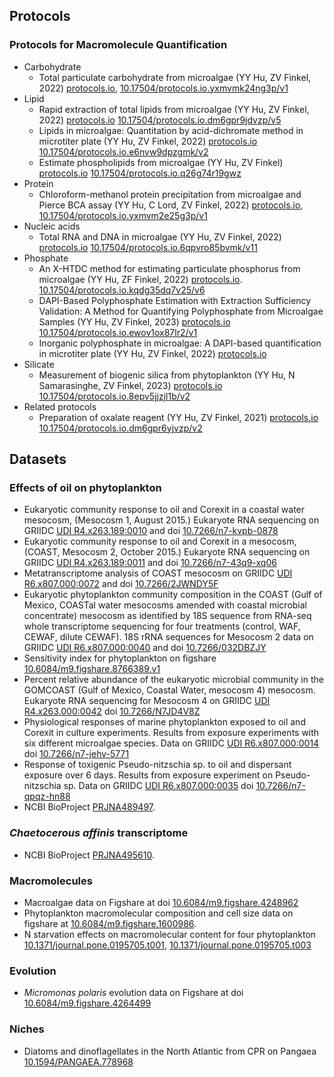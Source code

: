## Protocols

### Protocols for Macromolecule Quantification

* Carbohydrate
    * Total particulate carbohydrate from microalgae (YY Hu, ZV Finkel, 2022) [protocols.io](https://www.protocols.io/view/total-particulate-carbohydrate-from-microalgae-yxmvmk24ng3p/v1), [10.17504/protocols.io.yxmvmk24ng3p/v1](https://dx.doi.org/10.17504/protocols.io.yxmvmk24ng3p/v1)
* Lipid
    * Rapid extraction of total lipids from microalgae (YY Hu, ZV Finkel, 2022) [protocols.io](https://dx.doi.org/10.17504/protocols.io.dm6gpr9jdvzp/v5) [10.17504/protocols.io.dm6gpr9jdvzp/v5](https://dx.doi.org/10.17504/protocols.io.dm6gpr9jdvzp/v5)
    * Lipids in microalgae: Quantitation by acid-dichromate method in microtiter plate (YY Hu, ZV Finkel, 2022) [protocols.io](https://dx.doi.org/10.17504/protocols.io.e6nvw9dpzgmk/v2) [10.17504/protocols.io.e6nvw9dpzgmk/v2](https://dx.doi.org/10.17504/protocols.io.e6nvw9dpzgmk/v2)
    * Estimate phospholipids from microalgae (YY Hu, ZV Finkel) [protocols.io](https://www.protocols.io/view/estimate-phospholipids-from-microalgae-q26g74r19gwz/v2) [10.17504/protocols.io.q26g74r19gwz](https://dx.doi.org/10.17504/protocols.io.q26g74r19gwz/v2)
* Protein
    * Chloroform-methanol protein precipitation from microalgae and Pierce BCA assay (YY Hu, C Lord, ZV Finkel, 2022) [protocols.io](https://www.protocols.io/view/chloroform-methanol-protein-precipitation-from-mic-yxmvm2e25g3p/v1), [10.17504/protocols.io.yxmvm2e25g3p/v1](https://dx.doi.org/10.17504/protocols.io.yxmvm2e25g3p/v1)
* Nucleic acids
    * Total RNA and DNA in microalgae (YY Hu, ZV Finkel, 2022) [protocols.io](https://www.protocols.io/view/total-rna-and-dna-from-microalgae-12-samples-per-m-6qpvro85bvmk/v11) [10.17504/protocols.io.6qpvro85bvmk/v11](https://dx.doi.org/10.17504/protocols.io.6qpvro85bvmk/v11)
* Phosphate
    * An X-HTDC method for estimating particulate phosphorus from microalgae (YY Hu, ZF Finkel, 2022) [protocols.io](https://www.protocols.io/view/an-x-htdc-method-for-estimating-particulate-phosph-kqdg35dq7v25/v6). [10.17504/protocols.io.kqdg35dq7v25/v6](https://dx.doi.org/10.17504/protocols.io.kqdg35dq7v25/v6)
    * DAPI-Based Polyphosphate Estimation with Extraction Sufficiency Validation: A Method for Quantifying Polyphosphate from Microalgae Samples (YY Hu, ZV Finkel, 2023) [protocols.io](https://www.protocols.io/view/dapi-based-polyphosphate-estimation-with-extractio-ewov1ox87lr2/v1) [10.17504/protocols.io.ewov1ox87lr2/v1](https://dx.doi.org/10.17504/protocols.io.ewov1ox87lr2/v1)
    * Inorganic polyphosphate in microalgae: A DAPI-based quantification in microtiter plate (YY Hu, ZV Finkel, 2022) [protocols.io](https://www.protocols.io/view/inorganic-polyphosphate-from-microalgae-a-dapi-bas-n2bvjy3rpvk5/v6)
* Silicate
    * Measurement of biogenic silica from phytoplankton (YY Hu, N Samarasinghe, ZV Finkel, 2023) [protocols.io](https://www.protocols.io/view/measurement-of-biogenic-silica-from-plankton-8epv5jjzjl1b/v2) [10.17504/protocols.io.8epv5jjzjl1b/v2](https://dx.doi.org/10.17504/protocols.io.8epv5jjzjl1b/v2)
* Related protocols
    * Preparation of oxalate reagent (YY Hu, ZV Finkel, 2021) [protocols.io](https://www.protocols.io/view/preparation-of-oxalate-reagent-dm6gpr6yjvzp/v2) [10.17504/protocols.io.dm6gpr6yjvzp/v2](https://dx.doi.org/10.17504/protocols.io.dm6gpr6yjvzp/v2)
 

## Datasets

### Effects of oil on phytoplankton

- Eukaryotic community response to oil and Corexit in a coastal water mesocosm, (Mesocosm 1, August 2015.) Eukaryote RNA sequencing on GRIIDC [UDI R4.x263.189:0010](https://data.gulfresearchinitiative.org/data/R4.x263.189:0010) and doi [10.7266/n7-kvpb-0878](https://dx.doi.org/10.7266/n7-kvpb-0878)
- Eukaryotic community response to oil and Corexit in a mesocosm, (COAST, Mesocosm 2, October 2015.) Eukaryote RNA sequencing on GRIIDC [UDI R4.x263.189:0011](https://data.gulfresearchinitiative.org/data/R4.x263.189:0011) and doi [10.7266/n7-43q9-xq06](http://dx.doi.org/10.7266/n7-43q9-xq06)
- Metatranscriptome analysis of COAST mesocosm on GRIIDC [UDI R6.x807.000:0072](https://data.gulfresearchinitiative.org/data/R6.x807.000:0072) and doi [10.7266/2JWNDY5F](https://dx.doi.org/10.7266/2JWNDY5F)
- Eukaryotic phytoplankton community composition in the COAST (Gulf of Mexico, COASTal water mesocosms amended with coastal microbial concentrate) mesocosm as identified by 18S sequence from RNA-seq whole transcriptome sequencing for four treatments (control, WAF, CEWAF, dilute CEWAF).  18S rRNA sequences for Mesocosm 2 data on GRIIDC [UDI R6.x807.000:0040](https://data.gulfresearchinitiative.org/data/R6.x807.000:0040) and doi [10.7266/032DBZJY](https://dx.doi.org/10.7266/032DBZJY)
- Sensitivity index for phytoplankton on figshare [10.6084/m9.figshare.8766389.v1](https://doi.org/10.6084/m9.figshare.8766389.v1)
- Percent relative abundance of the eukaryotic microbial community in the GOMCOAST (Gulf of Mexico, Coastal Water, mesocosm 4) mesocosm. Eukaryote RNA sequencing for Mesocosm 4 on GRIIDC [UDI R4.x263.000:0042](https://data.gulfresearchinitiative.org/data/R4.x263.000:0042) doi [10.7266/N7JD4V8Z](https://10.7266/N7JD4V8Z)
- Physiological responses of marine phytoplankton exposed to oil and Corexit in culture experiments.  Results from exposure experiments with six different microalgae species.  Data on GRIIDC [UDI R6.x807.000:0014](https://data.gulfresearchinitiative.org/data/R6.x807.000:0014) doi [10.7266/n7-jehv-5771](https://dx.doi.org/10.7266/n7-jehv-5771)
- Response of toxigenic Pseudo-nitzschia sp. to oil and dispersant exposure over 6 days.  Results from exposure experiment on Pseudo-nitzschia sp. Data on GRIIDC [UDI R6.x807.000:0035](https://data.gulfresearchinitiative.org/data/R6.x807.000:0035) doi [10.7266/n7-qpqz-hn88](https://dx.doi.org/10.7266/n7-qpqz-hn88)
- NCBI BioProject [PRJNA489497](https://www.ncbi.nlm.nih.gov/bioproject/PRJNA489497).


### _Chaetocerous affinis_ transcriptome

- NCBI BioProject [PRJNA495610](https://www.ncbi.nlm.nih.gov/bioproject/PRJNA495610).

### Macromolecules

- Macroalgae data on Figshare at doi [10.6084/m9.figshare.4248962](https://doi.org/10.6084/m9.figshare.4248962)
- Phytoplankton macromolecular composition and cell size data on figshare at [10.6084/m9.figshare.1600986](http://dx.doi.org/10.6084/m9.figshare.1600986).
- N starvation effects on macromolecular content for four phytoplankton [10.1371/journal.pone.0195705.t001](https://doi.org/10.1371/journal.pone.0195705.t001), [10.1371/journal.pone.0195705.t003](https://doi.org/10.1371/journal.pone.0195705.t003)

### Evolution

- _Micromonas polaris_ evolution data on Figshare at doi [10.6084/m9.figshare.4264499](https://dx.doi.org/10.6084/m9.figshare.4264499)

### Niches

- Diatoms and dinoflagellates in the North Atlantic from CPR on Pangaea [10.1594/PANGAEA.778968](http://doi.pangaea.de/10.1594/PANGAEA.778968)

